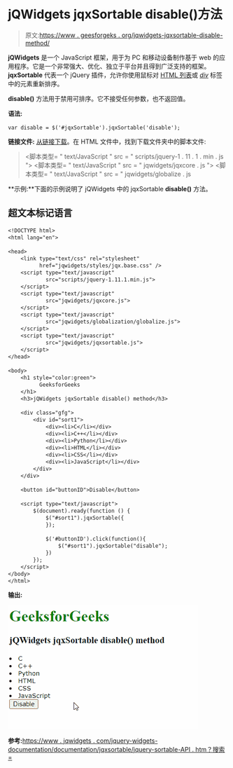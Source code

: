 # jQWidgets jqxSortable disable()方法

> 原文:[https://www . geesforgeks . org/jqwidgets-jqxsortable-disable-method/](https://www.geeksforgeeks.org/jqwidgets-jqxsortable-disable-method/)

**jQWidgets** 是一个 JavaScript 框架，用于为 PC 和移动设备制作基于 web 的应用程序。它是一个非常强大、优化、独立于平台并且得到广泛支持的框架。 **jqxSortable** 代表一个 jQuery 插件，允许你使用鼠标对 [HTML 列表](https://www.geeksforgeeks.org/html-lists/)或 [*div*](https://www.geeksforgeeks.org/div-tag-html/) 标签中的元素重新排序。

**disable()** 方法用于禁用可排序。它不接受任何参数，也不返回值。

**语法:**

```
var disable = $('#jqxSortable').jqxSortable('disable');
```

**链接文件:** [从链接下载](https://www.jqwidgets.com/download/)。在 HTML 文件中，找到下载文件夹中的脚本文件:

> <link type="”text/css”" rel="”Stylesheet”" href="”jqwidgets/styles/jqx.base.css”">
> <脚本类型= " text/JavaScript " src = " scripts/jquery-1 . 11 . 1 . min . js "></脚本类型>
> <脚本类型= " text/JavaScript " src = " jqwidgets/jqxcore . js "></脚本类型>
> <脚本类型= " text/JavaScript " src = " jqwidgets/globalize . js

**示例:**下面的示例说明了 jQWidgets 中的 jqxSortable **disable()** 方法。

## 超文本标记语言

```
<!DOCTYPE html>
<html lang="en">

<head>
    <link type="text/css" rel="stylesheet" 
          href="jqwidgets/styles/jqx.base.css" />
    <script type="text/javascript" 
            src="scripts/jquery-1.11.1.min.js">
    </script>
    <script type="text/javascript" 
            src="jqwidgets/jqxcore.js">
    </script>
    <script type="text/javascript" 
            src="jqwidgets/globalization/globalize.js">
    </script>
    <script type="text/javascript" 
            src="jqwidgets/jqxsortable.js">
    </script>
</head>

<body>
    <h1 style="color:green">
          GeeksforGeeks 
    </h1>
    <h3>jQWidgets jqxSortable disable() method</h3>

    <div class="gfg">
        <div id="sort1">
            <div><li>C</li></div>
            <div><li>C++</li></div>
            <div><li>Python</li></div>
            <div><li>HTML</li></div>
            <div><li>CSS</li></div>
            <div><li>JavaScript</li></div>
        </div> 
    </div>

    <button id="buttonID">Disable</button>

    <script type="text/javascript">
        $(document).ready(function () {
            $("#sort1").jqxSortable({
            });

            $('#buttonID').click(function(){
                $("#sort1").jqxSortable("disable");
            })
        });
    </script>
</body>
</html>
```

**输出:**

![](img/d503aa1d0ab190bbd22daffce3af48a7.png)

**参考:**[https://www . jqwidgets . com/jquery-widgets-documentation/documentation/jqxsortable/jquery-sortable-API . htm？搜索=](https://www.jqwidgets.com/jquery-widgets-documentation/documentation/jqxsortable/jquery-sortable-api.htm?search=)
